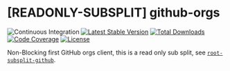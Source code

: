 # [READONLY-SUBSPLIT] github-orgs


![Continuous Integration](https://github.com/php-api-clients/github-orgs/workflows/Continuous%20Integration/badge.svg)
[![Latest Stable Version](https://poser.pugx.org/api-clients/github-orgs/v/stable.png)](https://packagist.org/packages/api-clients/github-orgs)
[![Total Downloads](https://poser.pugx.org/api-clients/github-orgs/downloads.png)](https://packagist.org/packages/api-clients/github-orgs)
[![Code Coverage](https://scrutinizer-ci.com/g/php-api-clients/github-orgs/badges/coverage.png?b==)](https://scrutinizer-ci.com/g/php-api-clients/github-orgs/?branch=)
[![License](https://poser.pugx.org/api-clients/github-orgs/license.png)](https://packagist.org/packages/api-clients/github-orgs)

Non-Blocking first GitHub orgs client, this is a read only sub split, see [`root-subsplit-github`](https://github.com/php-api-clients/root-subsplit-github).
